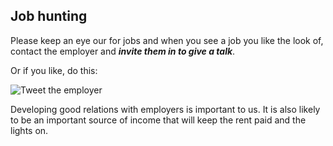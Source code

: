 ## Job hunting

Please keep an eye our for jobs and when you see a job you like the look of, contact the employer and ***invite them in to give a talk***.

Or if you like, do this: 

![Tweet the employer](https://cloud.githubusercontent.com/assets/37059/9995677/571da2da-607b-11e5-999a-64b76a81e57f.png)

Developing good relations with employers is important to us. It is also likely to be an important source of income that will keep the rent paid and the lights on. 
